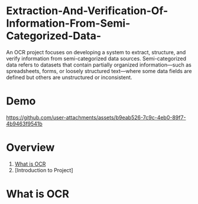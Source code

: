 # Extraction-And-Verification-Of-Information-From-Semi-Categorized-Data-
An OCR project focuses on developing a system to extract, structure, and verify information from semi-categorized data sources. Semi-categorized data refers to datasets that contain partially organized information—such as spreadsheets, forms, or loosely structured text—where some data fields are defined but others are unstructured or inconsistent.

# Demo

https://github.com/user-attachments/assets/b9eab526-7c9c-4eb0-89f7-4b9463f9541b


# Overview
1. [What is OCR](#ocr)
2. [Introduction to Project]

# What is OCR

<a name="ocr"></a>
